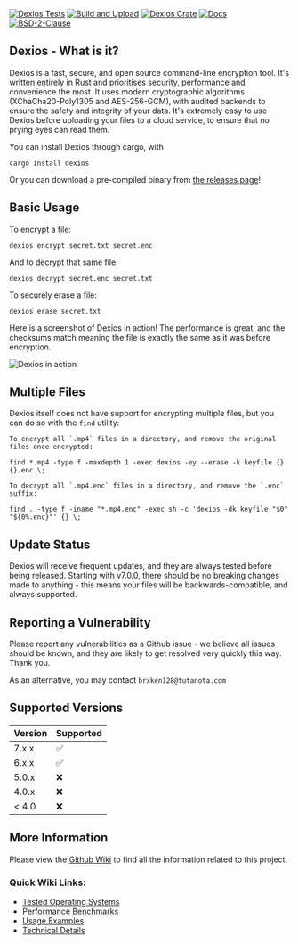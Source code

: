 [![Dexios Tests](https://img.shields.io/github/workflow/status/brxken128/dexios/Dexios%20Tests?label=Dexios%20Tests&style=flat-square)](https://github.com/brxken128/dexios/actions/workflows/dexios-tests.yml) [![Build and Upload](https://img.shields.io/github/workflow/status/brxken128/dexios/Build%20and%20Upload?style=flat-square)](https://github.com/brxken128/dexios/actions/workflows/cargo-build.yml) [![Dexios Crate](https://img.shields.io/crates/v/dexios.svg?style=flat-square)](https://lib.rs/crates/dexios) [![Docs](https://img.shields.io/badge/docs-github%20wiki-blue?style=flat-square)](https://github.com/brxken128/dexios/wiki) [![BSD-2-Clause](https://img.shields.io/badge/License-BSD_2--Clause-blue.svg?style=flat-square)](https://opensource.org/licenses/BSD-2-Clause)

## Dexios - What is it?

Dexios is a fast, secure, and open source command-line encryption tool. It's written entirely in Rust and prioritises security, performance and convenience the most. It uses modern cryptographic algorithms (XChaCha20-Poly1305 and AES-256-GCM), with audited backends to ensure the safety and integrity of your data. It's extremely easy to use Dexios before uploading your files to a cloud service, to ensure that no prying eyes can read them.

You can install Dexios through cargo, with

`cargo install dexios`

Or you can download a pre-compiled binary from [the releases page](https://github.com/brxken128/dexios/releases)!

## Basic Usage

To encrypt a file:

`dexios encrypt secret.txt secret.enc`

And to decrypt that same file:

`dexios decrypt secret.enc secret.txt`

To securely erase a file:

`dexios erase secret.txt`

Here is a screenshot of Dexios in action! The performance is great, and the checksums match meaning the file is exactly the same as it was before encryption.

![Dexios in action](https://github.com/brxken128/dexios/wiki/assets/dexios-in-action.png)

## Multiple Files

Dexios itself does not have support for encrypting multiple files, but you can do so with the `find` utility:

```
To encrypt all `.mp4` files in a directory, and remove the original files once encrypted:

find *.mp4 -type f -maxdepth 1 -exec dexios -ey --erase -k keyfile {} {}.enc \;

To decrypt all `.mp4.enc` files in a directory, and remove the `.enc` suffix:

find . -type f -iname "*.mp4.enc" -exec sh -c 'dexios -dk keyfile "$0" "${0%.enc}"' {} \;
```

## Update Status

Dexios will receive frequent updates, and they are always tested before being released. Starting with v7.0.0, there should be no breaking changes made to anything - this means your files will be backwards-compatible, and always supported.

## Reporting a Vulnerability

Please report any vulnerabilities as a Github issue - we believe all issues should be known, and they are likely to get resolved very quickly this way. Thank you.

As an alternative, you may contact `brxken128@tutanota.com`

## Supported Versions

| Version | Supported          |
| ------- | ------------------ |
| 7.x.x   | :white_check_mark: |
| 6.x.x   | :white_check_mark: |
| 5.0.x   | :x:                |
| 4.0.x   | :x:                |
| < 4.0   | :x:                |

## More Information

Please view the [Github Wiki](https://github.com/brxken128/dexios/wiki) to find all the information related to this project.

### Quick Wiki Links:

- [Tested Operating Systems](https://github.com/brxken128/dexios/wiki#tested-operating-systems)
- [Performance Benchmarks](https://github.com/brxken128/dexios/wiki/Checksums#performance)
- [Usage Examples](https://github.com/brxken128/dexios/wiki/Usage-Examples)
- [Technical Details](https://github.com/brxken128/dexios/wiki/Technical-Details)
